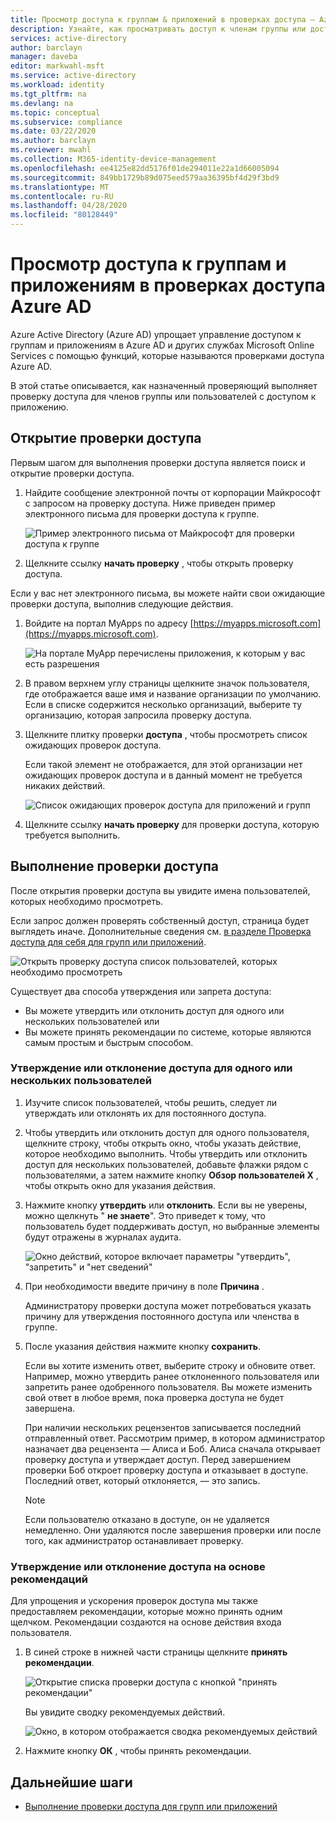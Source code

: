 ```yaml
---
title: Просмотр доступа к группам & приложений в проверках доступа — Azure AD
description: Узнайте, как просматривать доступ к членам группы или доступ к приложениям в Azure Active Directory проверках доступа.
services: active-directory
author: barclayn
manager: daveba
editor: markwahl-msft
ms.service: active-directory
ms.workload: identity
ms.tgt_pltfrm: na
ms.devlang: na
ms.topic: conceptual
ms.subservice: compliance
ms.date: 03/22/2020
ms.author: barclayn
ms.reviewer: mwahl
ms.collection: M365-identity-device-management
ms.openlocfilehash: ee4125e82dd5176f01de294011e22a1d66005094
ms.sourcegitcommit: 849bb1729b89d075eed579aa36395bf4d29f3bd9
ms.translationtype: MT
ms.contentlocale: ru-RU
ms.lasthandoff: 04/28/2020
ms.locfileid: "80128449"
---
```

# <a name="review-access-to-groups-and-applications-in-azure-ad-access-reviews"></a>Просмотр доступа к группам и приложениям в проверках доступа Azure AD

Azure Active Directory (Azure AD) упрощает управление доступом к группам и приложениям в Azure AD и других службах Microsoft Online Services с помощью функций, которые называются проверками доступа Azure AD.

В этой статье описывается, как назначенный проверяющий выполняет проверку доступа для членов группы или пользователей с доступом к приложению.

## <a name="open-the-access-review"></a>Открытие проверки доступа

Первым шагом для выполнения проверки доступа является поиск и открытие проверки доступа.

1. Найдите сообщение электронной почты от корпорации Майкрософт с запросом на проверку доступа. Ниже приведен пример электронного письма для проверки доступа к группе.

    ![Пример электронного письма от Майкрософт для проверки доступа к группе](./media/perform-access-review/access-review-email.png)

1. Щелкните ссылку **начать проверку** , чтобы открыть проверку доступа.

Если у вас нет электронного письма, вы можете найти свои ожидающие проверки доступа, выполнив следующие действия.

1. Войдите на портал MyApps по адресу [https://myapps.microsoft.com](https://myapps.microsoft.com).

    ![На портале MyApp перечислены приложения, к которым у вас есть разрешения](./media/perform-access-review/myapps-access-panel.png)

1. В правом верхнем углу страницы щелкните значок пользователя, где отображается ваше имя и название организации по умолчанию. Если в списке содержится несколько организаций, выберите ту организацию, которая запросила проверку доступа.

1. Щелкните плитку проверки **доступа** , чтобы просмотреть список ожидающих проверок доступа.

    Если такой элемент не отображается, для этой организации нет ожидающих проверок доступа и в данный момент не требуется никаких действий.

    ![Список ожидающих проверок доступа для приложений и групп](./media/perform-access-review/access-reviews-list.png)

1. Щелкните ссылку **начать проверку** для проверки доступа, которую требуется выполнить.

## <a name="perform-the-access-review"></a>Выполнение проверки доступа

После открытия проверки доступа вы увидите имена пользователей, которых необходимо просмотреть.

Если запрос должен проверять собственный доступ, страница будет выглядеть иначе. Дополнительные сведения см. [в разделе Проверка доступа для себя для групп или приложений](review-your-access.md).

![Открыть проверку доступа список пользователей, которых необходимо просмотреть](./media/perform-access-review/perform-access-review.png)

Существует два способа утверждения или запрета доступа:

- Вы можете утвердить или отклонить доступ для одного или нескольких пользователей или
- Вы можете принять рекомендации по системе, которые являются самым простым и быстрым способом.

### <a name="approve-or-deny-access-for-one-or-more-users"></a>Утверждение или отклонение доступа для одного или нескольких пользователей

1. Изучите список пользователей, чтобы решить, следует ли утверждать или отклонять их для постоянного доступа.

1. Чтобы утвердить или отклонить доступ для одного пользователя, щелкните строку, чтобы открыть окно, чтобы указать действие, которое необходимо выполнить. Чтобы утвердить или отклонить доступ для нескольких пользователей, добавьте флажки рядом с пользователями, а затем нажмите кнопку **Обзор пользователей X** , чтобы открыть окно для указания действия.

1. Нажмите кнопку **утвердить** или **отклонить**. Если вы не уверены, можно щелкнуть " **не знаете**". Это приведет к тому, что пользователь будет поддерживать доступ, но выбранные элементы будут отражены в журналах аудита.

    ![Окно действий, которое включает параметры "утвердить", "запретить" и "нет сведений"](./media/perform-access-review/approve-deny.png)

1. При необходимости введите причину в поле **Причина** .

    Администратору проверки доступа может потребоваться указать причину для утверждения постоянного доступа или членства в группе.

1. После указания действия нажмите кнопку **сохранить**.

    Если вы хотите изменить ответ, выберите строку и обновите ответ. Например, можно утвердить ранее отклоненного пользователя или запретить ранее одобренного пользователя. Вы можете изменить свой ответ в любое время, пока проверка доступа не будет завершена.

    При наличии нескольких рецензентов записывается последний отправленный ответ. Рассмотрим пример, в котором администратор назначает два рецензента — Алиса и Боб. Алиса сначала открывает проверку доступа и утверждает доступ. Перед завершением проверки Боб откроет проверку доступа и отказывает в доступе. Последний ответ, который отклоняется, — это запись.

    > [!NOTE]
    > Если пользователю отказано в доступе, он не удаляется немедленно. Они удаляются после завершения проверки или после того, как администратор останавливает проверку.

### <a name="approve-or-deny-access-based-on-recommendations"></a>Утверждение или отклонение доступа на основе рекомендаций

Для упрощения и ускорения проверок доступа мы также предоставляем рекомендации, которые можно принять одним щелчком. Рекомендации создаются на основе действия входа пользователя.

1. В синей строке в нижней части страницы щелкните **принять рекомендации**.

    ![Открытие списка проверки доступа с кнопкой "принять рекомендации"](./media/perform-access-review/accept-recommendations.png)

    Вы увидите сводку рекомендуемых действий.

    ![Окно, в котором отображается сводка рекомендуемых действий](./media/perform-access-review/accept-recommendations-summary.png)

1. Нажмите кнопку **ОК** , чтобы принять рекомендации.

## <a name="next-steps"></a>Дальнейшие шаги

- [Выполнение проверки доступа для групп или приложений](complete-access-review.md)
